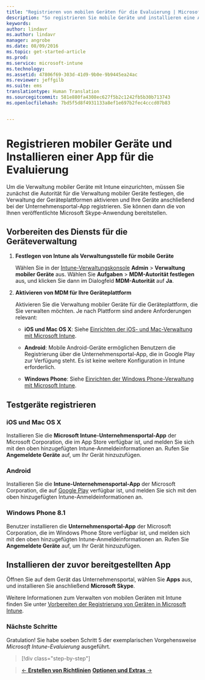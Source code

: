 ```yaml
---
title: "Registrieren von mobilen Geräten für die Evaluierung | Microsoft Intune"
description: "So registrieren Sie mobile Geräte und installieren eine App, wenn Sie sich für eine kostenlose 30-tägige Evaluierungsversion von Intune registrieren."
keywords: 
author: lindavr
ms.author: lindavr
manager: angrobe
ms.date: 08/09/2016
ms.topic: get-started-article
ms.prod: 
ms.service: microsoft-intune
ms.technology: 
ms.assetid: 47806f69-303d-41d9-9b0e-9b9445ea24ac
ms.reviewer: jeffgilb
ms.suite: ems
translationtype: Human Translation
ms.sourcegitcommit: 581e880fa4308ec627f5b2c1242fb5b30b713743
ms.openlocfilehash: 7bd5f5d8f4931133a8ef1e697b2fec4cccd07b83


---
```


# Registrieren mobiler Geräte und Installieren einer App für die Evaluierung
Um die Verwaltung mobiler Geräte mit Intune einzurichten, müssen Sie zunächst die Autorität für die Verwaltung mobiler Geräte festlegen, die Verwaltung der Geräteplattformen aktivieren und Ihre Geräte anschließend bei der Unternehmensportal-App registrieren. Sie können dann die von Ihnen veröffentlichte Microsoft Skype-Anwendung bereitstellen.

## Vorbereiten des Diensts für die Geräteverwaltung

1.  **Festlegen von Intune als Verwaltungsstelle für mobile Geräte**

    Wählen Sie in der [Intune-Verwaltungskonsole](https://manage.microsoft.com/) **Admin** &gt; **Verwaltung mobiler Geräte** aus. Wählen Sie **Aufgaben** > **MDM-Autorität festlegen** aus, und klicken Sie dann im Dialogfeld **MDM-Autorität** auf **Ja**.

2.  **Aktivieren von MDM für Ihre Geräteplattform**

    Aktivieren Sie die Verwaltung mobiler Geräte für die Geräteplattform, die Sie verwalten möchten. Je nach Plattform sind andere Anforderungen relevant:

    -   **iOS und Mac OS X**: Siehe [Einrichten der iOS- und Mac-Verwaltung mit Microsoft Intune](/Intune/Deploy-Use/set-up-ios-and-mac-management-with-microsoft-intune).

    -   **Android**: Mobile Android-Geräte ermöglichen Benutzern die Registrierung über die Unternehmensportal-App, die in Google Play zur Verfügung steht. Es ist keine weitere Konfiguration in Intune erforderlich.

    -   **Windows Phone**: Siehe [Einrichten der Windows Phone-Verwaltung mit Microsoft Intune](/Intune/Deploy-Use/set-up-windows-phone-management-with-microsoft-intune).

## Testgeräte registrieren

### iOS und Mac OS X
Installieren Sie die **Microsoft Intune-Unternehmensportal-App** der Microsoft Corporation, die im App Store verfügbar ist, und melden Sie sich mit den oben hinzugefügten Intune-Anmeldeinformationen an. Rufen Sie **Angemeldete Geräte** auf, um Ihr Gerät hinzuzufügen.

### Android
Installieren Sie die **Intune-Unternehmensportal-App** der Microsoft Corporation, die auf [Google Play](http://go.microsoft.com/fwlink/p/?LinkId=386612) verfügbar ist, und melden Sie sich mit den oben hinzugefügten Intune-Anmeldeinformationen an.

### Windows Phone 8.1
Benutzer installieren die **Unternehmensportal-App** der Microsoft Corporation, die im Windows Phone Store verfügbar ist, und melden sich mit den oben hinzugefügten Intune-Anmeldeinformationen an.  Rufen Sie **Angemeldete Geräte** auf, um Ihr Gerät hinzuzufügen.

## Installieren der zuvor bereitgestellten App
Öffnen Sie auf dem Gerät das Unternehmensportal, wählen Sie **Apps** aus, und installieren Sie anschließend **Microsoft Skype**.

Weitere Informationen zum Verwalten von mobilen Geräten mit Intune finden Sie unter [Vorbereiten der Registrierung von Geräten in Microsoft Intune](/Intune/deploy-use/prerequisites-for-enrollment).

### Nächste Schritte
Gratulation! Sie habe soeben Schritt 5 der exemplarischen Vorgehensweise *Microsoft Intune-Evaluierung* ausgeführt.

>[!div class="step-by-step"]

>[&larr; **Erstellen von Richtlinien**](.\get-started-with-a-30-day-trial-of-microsoft-intune-step-4.md)    [**Optionen und Extras** &rarr;](.\get-started-with-a-30-day-trial-of-microsoft-intune-step-6.md)  



<!--HONumber=Oct16_HO2-->


